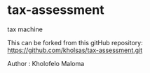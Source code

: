 # tax-assessment
tax machine

This can be forked from this gitHub repository:
https://github.com/kholsas/tax-assessment.git

Author : Kholofelo Maloma